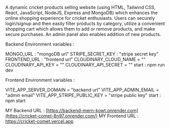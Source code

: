 A dynamic cricket products selling website (using HTML, Tailwind CSS, React, JavaScript, NodeJS,
Express and MongoDB) which enhances the online shopping experience for cricket enthusiasts.
Users can securely login/signup and then easily filter products by category, utilize a convenient shopping
cart which allows them to add or remove products, and make secure purchases. An admin panel also enables
addition of new products.

Backend Environment variables :

MONGO_URL : "mongoDB url"
STRIPE_SECRET_KEY : "stripe secret key"
FRONTEND_URL : "frontend url"
CLOUDINARY_CLOUD_NAME = ""
CLOUDINARY_API_KEY = ""
CLOUDINARY_API_SECRET = ""
start : npm run dev

Frontend Environment variables :

VITE_APP_SERVER_DOMAIN = "backend url"
VITE_APP_ADMIN_EMAIL = "admin email"
VITE_APP_STRIPE_PUBLIC_KEY = "stripe public key"
start : npm start

MY Backend URL : [https://backend-mern-kowt.onrender.com](https://cricket-comet-8n97.onrender.com/)
MY Frontend URL : https://cricket-comet.vercel.app
